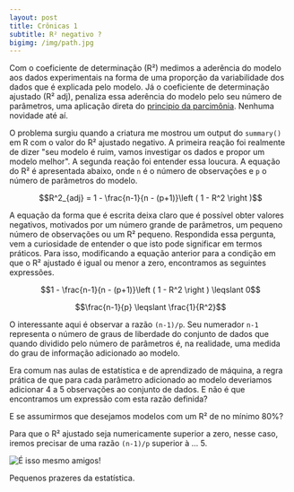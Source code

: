 ```yaml
---
layout: post
title: Crônicas 1
subtitle: R² negativo ?
bigimg: /img/path.jpg
---
```


Com o coeficiente de determinação (R²) medimos a aderência do modelo aos dados experimentais na forma de uma proporção da variabilidade dos dados que é explicada pelo modelo. Já o coeficiente de determinação ajustado (R² adj), penaliza essa aderência do modelo pelo seu número de parâmetros, uma aplicação direta do [principio da parcimônia](https://en.wikipedia.org/wiki/Occam%27s_razor). Nenhuma novidade até aí. 

O problema surgiu quando a criatura me mostrou um output do `summary()` em R com o valor do R² ajustado negativo. A primeira reação foi realmente de dizer "seu modelo é ruim, vamos investigar os dados e propor um modelo melhor". A segunda reação foi entender essa loucura. A equação do R² é apresentada abaixo, onde `n` é o número de observações e `p` o número de parâmetros do modelo.

$$R^2_{adj} = 1 - \frac{n-1}{n - (p+1)}\left ( 1 - R^2 \right )$$

A equação da forma que é escrita deixa claro que é possível obter valores negativos, motivados por um número grande de parâmetros, um pequeno número de observações ou um R² pequeno. Respondida essa pergunta, vem a curiosidade de entender o que isto pode significar em termos práticos. Para isso, modificando a equação anterior para a condição em que o R² ajustado é igual ou menor a zero, encontramos as seguintes expressões.

$$1 - \frac{n-1}{n - (p+1)}\left ( 1 - R^2 \right ) \leqslant 0$$

$$\frac{n-1}{p}  \leqslant  \frac{1}{R^2}$$

O interessante aqui é observar a razão `(n-1)/p`. Seu numerador `n-1` representa o número de graus de liberdade do conjunto de dados que quando dividido pelo número de parâmetros é, na realidade, uma medida do grau de informação adicionado ao modelo.

Era comum nas aulas de estatística e de aprendizado de máquina, a regra prática de que para cada parâmetro adicionado ao modelo deveriamos adicionar 4 a 5 observações ao conjunto de dados. E não é que encontramos um expressão com esta razão definida? 

E se assumirmos que desejamos modelos com um R² de no mínimo 80%? 

Para que o R² ajustado seja numericamente superior a zero, nesse caso, iremos precisar de uma razão `(n-1)/p` superior à ... 5.

<p><img src="https://noliquidificador.files.wordpress.com/2012/07/brain-explode.jpg" alt="É isso mesmo amigos!" align="center"></p>

Pequenos prazeres da estatística.

<script type="text/javascript" async
  src="https://cdn.mathjax.org/mathjax/latest/MathJax.js?config=TeX-MML-AM_CHTML">
</script>